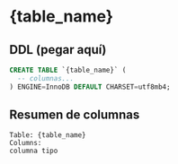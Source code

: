 # {table_name}

## DDL (pegar aquí)
```sql
CREATE TABLE `{table_name}` (
  -- columnas...
) ENGINE=InnoDB DEFAULT CHARSET=utf8mb4;
```

## Resumen de columnas
```
Table: {table_name}
Columns:
columna tipo
```
